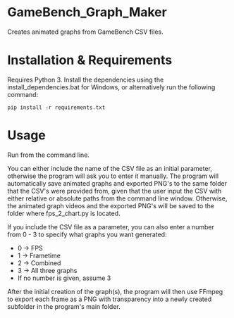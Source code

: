 # GameBench_Graph_Maker
Creates animated graphs from GameBench CSV files.

# Installation & Requirements
Requires Python 3.
Install the dependencies using the install_dependencies.bat for Windows,
or alternatively run the following command:
```
pip install -r requirements.txt
```

# Usage
Run from the command line.

You can either include the name of the CSV file as an initial parameter,
otherwise the program will ask you to enter it manually.
The program will automatically save animated graphs and exported PNG's to the
same folder that the CSV's were provided from, given that the user input the CSV
with either relative or absolute paths from the command line window.
Otherwise, the animated graph videos and the exported PNG's will be saved to
the folder where fps_2_chart.py is located.

If you include the CSV file as a parameter, you can also enter a number
from 0 - 3 to specify what graphs you want generated:
  * 0 -> FPS
  * 1 -> Frametime
  * 2 -> Combined
  * 3 -> All three graphs
  * If no number is given, assume 3

After the initial creation of the graph(s), the program will then use FFmpeg
to export each frame as a PNG with transparency into a newly created subfolder
in the program's main folder.
